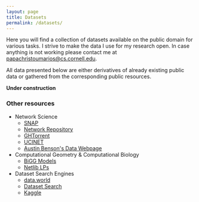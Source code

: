 ```yaml
---
layout: page
title: Datasets
permalink: /datasets/
---
```


Here you will find a collection of datasets available on the public domain for various tasks.
I strive to make the data I use for my research open. In case anything is not working please contact me at [papachristoumarios@cs.cornell.edu](mailto:papachristoumarios@cs.cornell.edu).

All data presented below are either derivatives of already existing public data or gathered from the corresponding public resources. 

__Under construction__

### Other resources 

 * Network Science
   * [SNAP](http://snap.stanford.edu/)
   * [Network Repository](http://networkrepository.com/index.php)
   * [GHTorrent](https://ghtorrent.org/)
   * [UCINET](https://networkdata.ics.uci.edu/resources.php)
   * [Austin Benson's Data Webpage](https://www.cs.cornell.edu/~arb/data/)
 * Computational Geometry & Computational Biology
   * [BiGG Models](http://bigg.ucsd.edu/)
   * [Netlib LPs](https://www.netlib.org/lp/data/index.html)
 * Dataset Search Engines
   * [data.world](https://data.https//data.world/)
   * [Dataset Search](https://datasetsearch.research.google.com/)  
   * [Kaggle](https://www.kaggle.com/)
